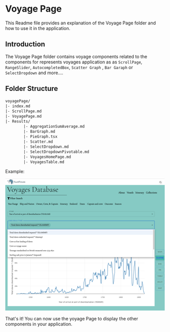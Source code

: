 # Voyage Page

This Readme file provides an explanation of the Voyage Page folder and how to use it in the application.

## Introduction
The Voyage Page folder contains voyage components related to the components for represents voyages application as as `ScrollPage`, `RangeSlider`, `AutocompletedBox`, `Scatter Graph` , `Bar Garaph` or `SelectDropdown` and more....


## Folder Structure
```
voyagePage/
|- index.md
|- ScrollPage.md
|- VoyagePage.md
|- Results/
        |- AggregationSumAverage.md 
        |- BarGraph.md 
        |- PieGraph.tsx
        |- Scatter.md 
        |- SelectDropdown.md 
        |- SelectDropdownPivotable.md 
        |- VoyagesHomePage.md 
        |- VoyagesTable.md 
```

Example: 

![Voyage Page](../../assets/voyagesPage.png)

That's it! You can now use the yoyage Page to display the other components in your application.